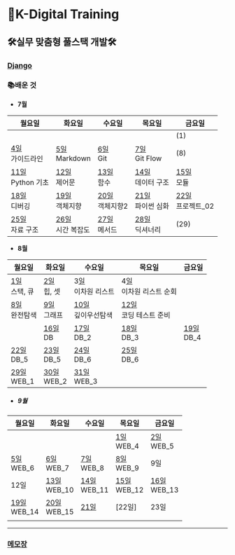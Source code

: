 # 🏫K-Digital Training



## 🛠실무 맞춤형 풀스택 개발🛠

### [Django](./class/221010/README.md)

### 📚배운 것

- **7월**

| 월요일                                            | 화요일                                          | 수요일                                         | 목요일                                           | 금요일                                           |
| ------------------------------------------------- | ----------------------------------------------- | ---------------------------------------------- | ------------------------------------------------ | ------------------------------------------------ |
|                                                   |                                                 |                                                |                                                  | (1)                                              |
| [4일](./class/220704/README.md)  <br>가이드라인   | [5일](./class/220705/README.md)<br>Markdown     | [6일](./class/220706/README.md)<br>Git         | [7일](./class/220707/README.md)<br/>Git Flow     | (8)                                              |
| [11일](./class/220711/README.md) <br/>Python 기초 | [12일](./class/220712/README.md) <br/>제어문    | [13일  ](./class/220713/README.md)<br/>함수    | [14일](./class/220714/README.md)<br/>데이터 구조 | [15일](./class/220715/README.md)<br/>모듈        |
| [18일](./class/220718/README.md)<br/>디버깅       | [19일](./class/220719/README.md)<br/>객체지향   | [20일](./class/220720/README.md)<br/>객체지향2 | [21일](./class/220721/README.md)<br/>파이썬 심화 | [22일](./class/220722/README.md)<br/>프로젝트_02 |
| [25일](./class/220725/README.md)<br/>자료 구조    | [26일](./class/220726/README.md)<br>시간 복잡도 | [27일](./class/220727/README.md)<br>메서드     | [28일](./class/220728/README.md)<br>딕셔너리     | (29)                                             |



- **8월**

| 월요일                                       | 화요일                                     | 수요일                                            | 목요일                                                 | 금요일                                    |
| -------------------------------------------- | ------------------------------------------ | ------------------------------------------------- | ------------------------------------------------------ | ----------------------------------------- |
| [1일](./class/220801/README.md)<br/>스택, 큐 | [2일](./class/220802/README.md)<br/>힙, 셋 | 3[일](./class/220803/README.md)<br/>이차원 리스트 | 4[일](./class/220804/README.md)<br/>이차원 리스트 순회 |                                           |
| [8일](./class/220808/README.md)<br/>완전탐색 | [9일](./class/220809/README.md)<br/>그래프 | [10일](./class/220810/README.md)<br/>깊이우선탐색 | [12일](./class/220811/README.md)<br/>코딩 테스트 준비  |                                           |
|                                              | [16일](./class/220816/README.md)<br/>DB    | [17일](./class/220817/README.md)<br/>DB_2         | [18일](./class/220818/README.md)<br/>DB_3              | [19일](./class/220819/README.md)<br/>DB_4 |
| [22일](./class/220822/README.md)<br/>DB_5    | [23일](./class/220823/README.md)<br/>DB_5  | [24일](./class/220824/README.md)<br/>DB_6         | [25일](./class/220825/README.md)<br/>DB_6              |                                           |
| [29일](./class/220829/README.md)<br/>WEB_1   | [30일](./class/220830/README.md)<br/>WEB_2 | [31일](./class/220831/README.md)<br/>WEB_3        |                                                        |                                           |



- ##### 9월

| 월요일                                    | 화요일                                            | 수요일                                       | 목요일                                      | 금요일                                       |
| ----------------------------------------- | ------------------------------------------------- | -------------------------------------------- | ------------------------------------------- | -------------------------------------------- |
|                                           |                                                   |                                              | [1일](./class/220901/README.md)<br/>WEB_4   | [2일](./class/220902/README.md)<br/>WEB_5    |
| [5일](./class/220905/README.md)<br/>WEB_6 | [6일](./class/220906/실습/실습/01.html)<br/>WEB_7 | [7일](./class/220907/project.html)<br/>WEB_8 | [8일](./class/220908/01.html)<br/>WEB_9     | 9일                                          |
| 12일                                      | [13일](./class/220913/0913/home.html)<br/>WEB_10  | [14일](./class/220914/index.html)<br/>WEB_11 | [15일](./class/220915/README.md)<br/>WEB_12 | [16일](./class/220916/index.html)<br/>WEB_13 |
| [19일](./class/220919)<br/>WEB_14         | [20일](./class/220920/index.html)<br/>WEB_15      | [21일](./class/220921/README.md)             | [22일]                                      | 23일                                         |
|                                           |                                                   |                                              |                                             |                                              |



---

### [메모장](memo.md)
